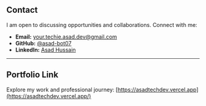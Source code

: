 
## Contact

I am open to discussing opportunities and collaborations. Connect with me:

- **Email:** [your.techie.asad.dev@gmail.com](mailto:techie.asad.dev@gmail.com)  
- **GitHub:** [@asad-bot07](https://github.com/Asad-bot07)  
- **LinkedIn:** [Asad Hussain](https://www.linkedin.com/in/asad-hussain-765502319/)  

---

## Portfolio Link

Explore my work and professional journey: [https://asadtechdev.vercel.app](https://asadtechdev.vercel.app/)